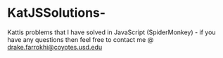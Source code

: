 # KatJSSolutions-
Kattis problems that I have solved in JavaScript (SpiderMonkey) - if you have any questions then feel free to contact me @ drake.farrokhi@coyotes.usd.edu
